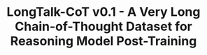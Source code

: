 ---
layout: page
title: LongTalk-CoT v0.1 - A Very Long Chain-of-Thought Dataset for Reasoning Model Post-Training
description: A dataset designed for post training o1-like reasoning model. Each response is prompted using QwQ-32B-Preview, and specifically handcrafted system message that encourages more vocalised thinking, and self reflection.
img:
importance: 1
category: posttraining
related_publications: true
redirect: https://huggingface.co/datasets/kenhktsui/longtalk-cot-v0.1
---